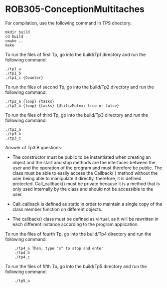 # ROB305-ConceptionMultitaches

For compilation, use the following command in TPS directory:

    mkdir build
    cd build
    cmake ..
    make

To run the files of first Tp, go into the build/Tp1 directory and run the following command:

    ./tp1_a
    ./tp1_b
    ./tp1_c {Counter}

To run the files of second Tp, go into the build/Tp2 directory and run the following command:

    ./tp2_a {loop} {tasks}
    ./tp2_b {loop} {tasks} {UtilizMutex: true or false}

To run the files of third Tp, go into the build/Tp3 directory and run the following command:

    ./tp3_a
    ./tp3_b
    ./tp3_c

Answer of Tp3 B questions: 
- The constructor must be public to be instantiated when creating an object and the start and stop methods are the interfaces between the user and the operation of the program and must therefore be public. The class must be able to easily access the Callback( ) method without the user being able to manipulate it directly, therefore, it is defined protected. Call_callback() must be private because it is a method that is only used internally by the class and should not be accessible to the user.

- Call_callback is defined as static in order to maintain a single copy of the class member function on different objects.

- The callback() class must be defined as virtual, as it will be rewritten in each different instance according to the program application.

To run the files of fourth Tp, go into the build/Tp4 directory and run the following command:
    
        ./tp4_a Then, type "s" to stop and enter
        ./tp4_b
        ./tp4_c

To run the files of fifth Tp, go into the build/Tp5 directory and run the following command:
    
        ./tp5_a
